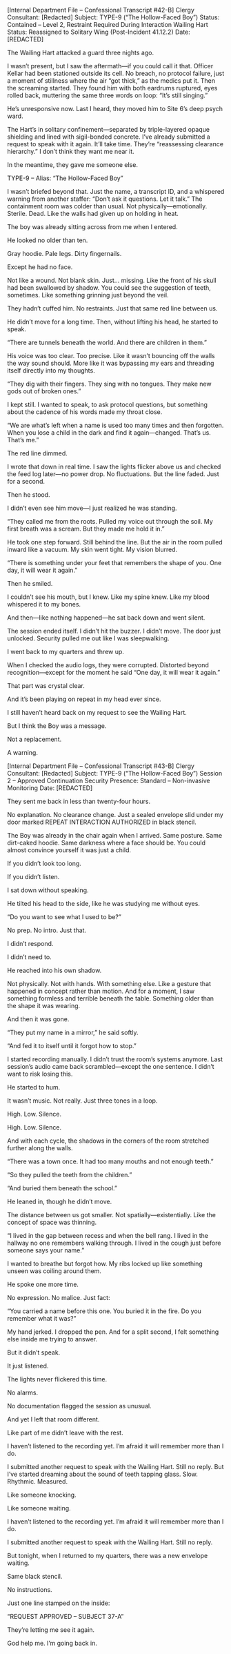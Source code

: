 [Internal Department File – Confessional Transcript #42-B]
Clergy Consultant: [Redacted]
Subject: TYPE-9 (“The Hollow-Faced Boy”)
Status: Contained – Level 2, Restraint Required During Interaction
Wailing Hart Status: Reassigned to Solitary Wing (Post-Incident 41.12.2)
Date: [REDACTED]

The Wailing Hart attacked a guard three nights ago.

I wasn’t present, but I saw the aftermath—if you could call it that. Officer Kellar had been stationed outside its cell. No breach, no protocol failure, just a moment of stillness where the air “got thick,” as the medics put it. Then the screaming started. They found him with both eardrums ruptured, eyes rolled back, muttering the same three words on loop: “It’s still singing.”

He’s unresponsive now. Last I heard, they moved him to Site 6’s deep psych ward.

The Hart’s in solitary confinement—separated by triple-layered opaque shielding and lined with sigil-bonded concrete. I’ve already submitted a request to speak with it again. It’ll take time. They’re “reassessing clearance hierarchy.” I don’t think they want me near it.

In the meantime, they gave me someone else.

TYPE-9 – Alias: “The Hollow-Faced Boy”

I wasn’t briefed beyond that. Just the name, a transcript ID, and a whispered warning from another staffer:
“Don’t ask it questions. Let it talk.”
The containment room was colder than usual. Not physically—emotionally. Sterile. Dead. Like the walls had given up on holding in heat.

The boy was already sitting across from me when I entered.

He looked no older than ten.

Gray hoodie. Pale legs. Dirty fingernails.

Except he had no face.

Not like a wound. Not blank skin. Just… missing. Like the front of his skull had been swallowed by shadow. You could see the suggestion of teeth, sometimes. Like something grinning just beyond the veil.

They hadn’t cuffed him. No restraints. Just that same red line between us.

He didn’t move for a long time. Then, without lifting his head, he started to speak.

“There are tunnels beneath the world. And there are children in them.”

His voice was too clear. Too precise. Like it wasn’t bouncing off the walls the way sound should. More like it was bypassing my ears and threading itself directly into my thoughts.

“They dig with their fingers. They sing with no tongues. They make new gods out of broken ones.”

I kept still. I wanted to speak, to ask protocol questions, but something about the cadence of his words made my throat close.

“We are what’s left when a name is used too many times and then forgotten. When you lose a child in the dark and find it again—changed. That’s us. That’s me.”

The red line dimmed.

I wrote that down in real time. I saw the lights flicker above us and checked the feed log later—no power drop. No fluctuations. But the line faded. Just for a second.

Then he stood.

I didn’t even see him move—I just realized he was standing.

“They called me from the roots. Pulled my voice out through the soil. My first breath was a scream. But they made me hold it in.”

He took one step forward. Still behind the line. But the air in the room pulled inward like a vacuum. My skin went tight. My vision blurred.

“There is something under your feet that remembers the shape of you. One day, it will wear it again.”

Then he smiled.

I couldn’t see his mouth, but I knew. Like my spine knew. Like my blood whispered it to my bones.

And then—like nothing happened—he sat back down and went silent.

The session ended itself. I didn’t hit the buzzer. I didn’t move. The door just unlocked. Security pulled me out like I was sleepwalking.

I went back to my quarters and threw up.

When I checked the audio logs, they were corrupted. Distorted beyond recognition—except for the moment he said “One day, it will wear it again.”

That part was crystal clear.

And it’s been playing on repeat in my head ever since.

I still haven’t heard back on my request to see the Wailing Hart.

But I think the Boy was a message.

Not a replacement.

A warning.

[Internal Department File – Confessional Transcript #43-B]
Clergy Consultant: [Redacted]
Subject: TYPE-9 (“The Hollow-Faced Boy”)
Session 2 – Approved Continuation
Security Presence: Standard – Non-invasive Monitoring
Date: [REDACTED]

They sent me back in less than twenty-four hours.

No explanation. No clearance change. Just a sealed envelope slid under my door marked REPEAT INTERACTION AUTHORIZED in black stencil.

The Boy was already in the chair again when I arrived. Same posture. Same dirt-caked hoodie. Same darkness where a face should be. You could almost convince yourself it was just a child.

If you didn’t look too long.

If you didn’t listen.

I sat down without speaking.

He tilted his head to the side, like he was studying me without eyes.

“Do you want to see what I used to be?”

No prep. No intro. Just that.

I didn’t respond.

I didn’t need to.

He reached into his own shadow.

Not physically. Not with hands. With something else. Like a gesture that happened in concept rather than motion. And for a moment, I saw something formless and terrible beneath the table. Something older than the shape it was wearing.

And then it was gone.

“They put my name in a mirror,” he said softly.

“And fed it to itself until it forgot how to stop.”

I started recording manually. I didn’t trust the room’s systems anymore. Last session’s audio came back scrambled—except the one sentence. I didn’t want to risk losing this.

He started to hum.

It wasn’t music. Not really. Just three tones in a loop.

High. Low. Silence.

High. Low. Silence.

And with each cycle, the shadows in the corners of the room stretched further along the walls.

“There was a town once. It had too many mouths and not enough teeth.”

“So they pulled the teeth from the children.”

“And buried them beneath the school.”

He leaned in, though he didn’t move.

The distance between us got smaller. Not spatially—existentially. Like the concept of space was thinning.

“I lived in the gap between recess and when the bell rang. I lived in the hallway no one remembers walking through. I lived in the cough just before someone says your name.”

I wanted to breathe but forgot how. My ribs locked up like something unseen was coiling around them.

He spoke one more time.

No expression. No malice. Just fact:

“You carried a name before this one. You buried it in the fire. Do you remember what it was?”

My hand jerked. I dropped the pen. And for a split second, I felt something else inside me trying to answer.

But it didn’t speak.

It just listened.

The lights never flickered this time.

No alarms.

No documentation flagged the session as unusual.

And yet I left that room different.

Like part of me didn’t leave with the rest.

I haven’t listened to the recording yet. I’m afraid it will remember more than I do.

I submitted another request to speak with the Wailing Hart. Still no reply. But I’ve started dreaming about the sound of teeth tapping glass. Slow. Rhythmic. Measured.

Like someone knocking.

Like someone waiting.

I haven’t listened to the recording yet. I’m afraid it will remember more than I do.

I submitted another request to speak with the Wailing Hart. Still no reply.

But tonight, when I returned to my quarters, there was a new envelope waiting.

Same black stencil.

No instructions.

Just one line stamped on the inside:

“REQUEST APPROVED – SUBJECT 37-A”

They’re letting me see it again.

God help me. I’m going back in.

